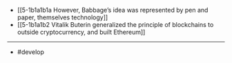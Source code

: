 - [[5-1b1a1b1a However, Babbage’s idea was represented by pen and paper, themselves technology]]
- [[5-1b1a1b2 Vitalik Buterin generalized the principle of blockchains to outside cryptocurrency, and built Ethereum]]
---
- #develop
